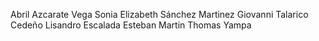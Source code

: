 Abril Azcarate Vega
Sonia Elizabeth Sánchez Martinez
Giovanni Talarico Cedeño
Lisandro Escalada
Esteban Martin
Thomas Yampa

